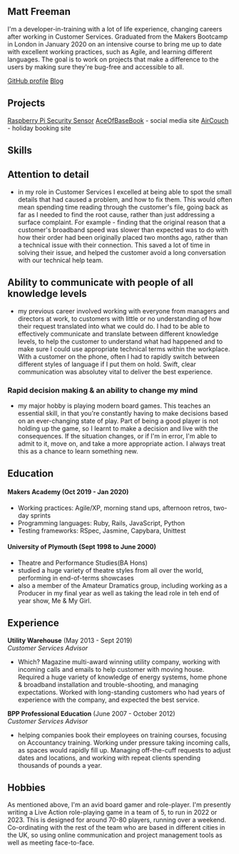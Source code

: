 ## Matt Freeman

I'm a developer-in-training with a lot of life experience, changing careers after working in Customer Services. Graduated from the Makers Bootcamp in London in January 2020 on an intensive course to bring me up to date with excellent working practices, such as Agile, and learning different languages. The goal is to work on projects that make a difference to the users by making sure they're bug-free and accessible to all.

[GitHub profile](https://github.com/mattfreeman-london)
[Blog](https://medium.com/@mathew.s.l.freeman)

## Projects

[Raspberry Pi Security Sensor](https://github.com/mattfreeman-london/RPI-Security-Sensor)
[AceOfBaseBook](https://github.com/mattfreeman-london/acebook-AceofBaseBook) - social media site
[AirCouch](https://github.com/mattfreeman-london/aircouch) - holiday booking site

## Skills

## Attention to detail
- in my role in Customer Services I excelled at being able to spot the small details that had caused a problem, and how to fix them. This would often mean spending time reading through the customer's file, going back as far as I needed to find the root cause, rather than just addressing a surface complaint. For example - finding that the original reason that a customer's broadband speed was slower than expected was to do with how their order had been originally placed two months ago, rather than a technical issue with their connection. This saved a lot of time in solving their issue, and helped the customer avoid a long conversation with our technical help team. 

## Ability to communicate with people of all knowledge levels
- my previous career involved working with everyone from managers and directors at work, to customers with little or no understanding of how their request translated into what we could do. I had to be able to effectively communicate and translate between different knowledge levels, to help the customer to understand what had happened and to make sure I could use appropriate technical terms within the workplace. With a customer on the phone, often I had to rapidly switch between different styles of language if I put them on hold. Swift, clear communication was absolutey vital to deliver the best experience. 

### Rapid decision making & an ability to change my mind
- my major hobby is playing modern board games. This teaches an essential skill, in that you're constantly having to make decisions based on an ever-changing state of play. Part of being a good player is not holding up the game, so I learnt to make a decision and live with the consequences. If the situation changes, or if I'm in error, I'm able to admit to it, move on, and take a more appropriate action. I always treat this as a chance to learn something new. 

## Education

#### Makers Academy (Oct 2019 - Jan 2020)

- Working practices: Agile/XP, morning stand ups, afternoon retros, two-day sprints
- Programming languages: Ruby, Rails, JavaScript, Python
- Testing frameworks: RSpec, Jasmine, Capybara, Unittest

#### University of Plymouth (Sept 1998 to June 2000)

- Theatre and Performance Studies(BA Hons)
- studied a huge variety of theatre styles from all over the world, performing in end-of-terms showcases
- also a member of the Amateur Dramatics group, including working as a Producer in my final year as well as taking the lead role in teh end of year show, Me & My Girl. 

## Experience

**Utility Warehouse** (May 2013 - Sept 2019)    
*Customer Services Advisor*  
- Which? Magazine multi-award winning utility company, working with incoming calls and emails to help customer with moving house. Required a huge variety of knowledge of energy systems, home phone & broadband installation and trouble-shooting, and managing expectations. Worked with long-standing customers who had years of experience with the company, and expected the best service.

**BPP Professional Education** (June 2007 - October 2012)   
*Customer Services Advisor*
- helping companies book their employees on training courses, focusing on Accountancy training. Working under pressure taking incoming calls, as spaces would rapidly fill up. Managing off-the-cuff requests to adjust dates and locations, and working with repeat clients spending thousands of pounds a year. 

## Hobbies

As mentioned above, I'm an avid board gamer and role-player. I'm presently writing a Live Action role-playing game in a team of 5, to run in 2022 or 2023. This is designed for around 70-80 players, running over a weekend. Co-ordinating with the rest of the team who are based in different cities in the UK, so using online communication and project management tools as well as meeting face-to-face. 
